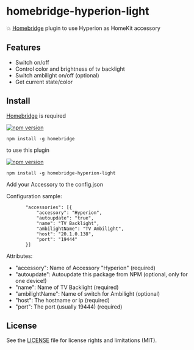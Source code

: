 # homebridge-hyperion-light
:collision: [Homebridge](https://github.com/nfarina/homebridge) plugin to use Hyperion as HomeKit accessory

## Features

- Switch on/off
- Control color and brightness of tv backlight
- Switch ambilight on/off (optional)
- Get current state/color

## Install

[Homebridge](https://github.com/nfarina/homebridge) is required

[![npm version](https://badge.fury.io/js/homebridge.svg)](https://badge.fury.io/js/homebridge)
```
npm install -g homebridge
```
to use this plugin

[![npm version](https://badge.fury.io/js/homebridge-hyperion-light.svg)](https://badge.fury.io/js/homebridge-hyperion-light)
```
npm install -g homebridge-hyperion-light
```
Add your Accessory to the config.json

Configuration sample:
 ```
        "accessories": [{
            "accessory": "Hyperion",
            "autoupdate": "true",
            "name": "TV Backlight",
            "ambilightName": "TV Ambilight",
            "host": "20.1.0.138",
            "port": "19444"
        }]
```

Attributes:

- "accessory": Name of Accessory "Hyperion" (required)
- "autoupdate": Autoupdate this package from NPM (optional, only for one device!)
- "name": Name of TV Backlight (required)
- "ambilightName": Name of switch for Ambilight (optional)
- "host": The hostname or ip (required)
- "port": The port (usually 19444) (required)

## License
See the [LICENSE](LICENSE.md) file for license rights and limitations (MIT).
